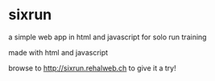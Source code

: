 # sixrun
a simple web app in html and javascript for solo run training

made with html and javascript

browse to http://sixrun.rehalweb.ch to give it a try!
